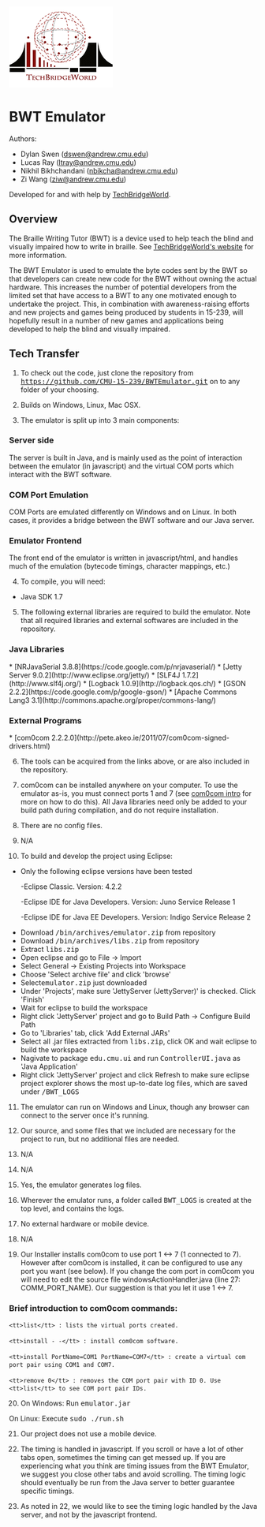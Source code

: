 ![TechBridgeWorld Logo](/source/JettyServer/src/html/assets/tbw_logo.png)

BWT Emulator
==============================================

Authors:
* Dylan Swen (dswen@andrew.cmu.edu)
* Lucas Ray (ltray@andrew.cmu.edu)
* Nikhil Bikhchandani (nbikcha@andrew.cmu.edu)
* Zi Wang (ziw@andrew.cmu.edu)

Developed for and with help by [TechBridgeWorld](http://www.techbridgeworld.org/).

Overview
----------------------------------------------
The Braille Writing Tutor (BWT) is a device used to help teach the blind and visually
impaired how to write in braille. See [TechBridgeWorld's website](http://www.techbridgeworld.org/brailletutor/about.html)
for more information.

The BWT Emulator is used to emulate the byte codes sent by the BWT so that developers
can create new code for the BWT without owning the actual hardware. This increases the
number of potential developers from the limited set that have access to a BWT to any
one motivated enough to undertake the project. This, in combination with awareness-raising
efforts and new projects and games being produced by students in 15-239, will hopefully
result in a number of new games and applications being developed to help the blind and
visually impaired.

Tech Transfer
----------------------------------------------
1. To check out the code, just clone the repository from
<tt>https://github.com/CMU-15-239/BWTEmulator.git</tt> on to any folder of your
choosing.

2. Builds on Windows, Linux, Mac OSX.

3. The emulator is split up into 3 main components:
<div>
  <h3>Server side</h3>
  The server is built in Java, and is mainly used as the point of interaction
  between the emulator (in javascript) and the virtual COM ports which interact
  with the BWT software.

  <h3>COM Port Emulation</h3>
  COM Ports are emulated differently on Windows and on Linux. In both cases,
  it provides a bridge between the BWT software and our Java server.

  <h3>Emulator Frontend</h3>
  The front end of the emulator is written in javascript/html, and handles
  much of the emulation (bytecode timings, character mappings, etc.)
</div>

4. To compile, you will need:
  * Java SDK 1.7

5. The following external libraries are required to build the emulator. Note
that all required libraries and external softwares are included in the
repository.
<div>
  <h3>Java Libraries</h3>
    * [NRJavaSerial 3.8.8](https://code.google.com/p/nrjavaserial/)
    * [Jetty Server 9.0.2](http://www.eclipse.org/jetty/)
    * [SLF4J 1.7.2](http://www.slf4j.org/)
    * [Logback 1.0.9](http://logback.qos.ch/)
    * [GSON 2.2.2](https://code.google.com/p/google-gson/)
    * [Apache Commons Lang3 3.1](http://commons.apache.org/proper/commons-lang/)

  <h3>External Programs</h3>
    * [com0com 2.2.2.0](http://pete.akeo.ie/2011/07/com0com-signed-drivers.html)
</div>

6. The tools can be acquired from the links above, or are also included in the repository.

7. com0com can be installed anywhere on your computer. To use the emulator as-is, you must connect
  ports 1 and 7 (see <a href="#brief-introduction-to-com0com-commands">com0com intro</a> for more on how to do this).
  All Java libraries need only be added to your build path during compilation, and do not require installation.

8. There are no config files.

9. N/A

10. To build and develop the project using Eclipse: 
  * Only the following eclipse versions have been tested
    <p>-Eclipse Classic. Version: 4.2.2</p>
    <p>-Eclipse IDE for Java Developers. Version: Juno Service Release 1</p>
    <p>-Eclipse IDE for Java EE Developers. Version: Indigo Service Release 2</p>
  * Download <tt>/bin/archives/emulator.zip</tt> from repository
  * Download <tt>/bin/archives/libs.zip</tt> from repository
  * Extract <tt>libs.zip</tt>
  * Open eclipse and go to File -> Import
  * Select General -> Existing Projects into Workspace
  * Choose 'Select archive file' and click 'browse'
  * Select<tt>emulator.zip</tt> just downloaded
  * Under 'Projects', make sure 'JettyServer (JettyServer)' is checked. Click 'Finish'
  * Wait for eclipse to build the workspace
  * Right click 'JettyServer' project and go to Build Path -> Configure Build Path
  * Go to 'Libraries' tab, click 'Add External JARs'
  * Select all .jar files extracted from <tt>libs.zip</tt>, click OK and wait eclipse to build the workspace
  * Nagivate to package <tt>edu.cmu.ui</tt> and run <tt>ControllerUI.java</tt> as 'Java Application'
  * Right click 'JettyServer' project and click Refresh to make sure eclipse project explorer shows the most up-to-date log files, which are saved under <tt>/BWT_LOGS</tt>


11. The emulator can run on Windows and Linux, though any browser can connect to
  the server once it's running.

12. Our source, and some files that we included are necessary for the project to run,
    but no additional files are needed.

13. N/A

14. N/A

15. Yes, the emulator generates log files.

16. Wherever the emulator runs, a folder called <tt>BWT_LOGS</tt> is created
    at the top level, and contains the logs.

17. No external hardware or mobile device.

18. N/A

19. Our Installer installs com0com to use port 1 <-> 7 (1 connected to 7). 
  However after com0com is
  installed, it can be configured to use any port you want (see below).
  If you change the com port in com0com you will need to edit the source 
  file windowsActionHandler.java (line 27: COMM_PORT_NAME). Our suggestion is that you
  let it use 1 <-> 7.

  <h3>Brief introduction to com0com commands:</h3>
  
    <tt>list</tt> : lists the virtual ports created.
  
    <tt>install - -</tt> : install com0com software.
  
    <tt>install PortName=COM1 PortName=COM7</tt> : create a virtual com port pair using COM1 and COM7.
  
    <tt>remove 0</tt> : removes the COM port pair with ID 0. Use <tt>list</tt> to see COM port pair IDs.

20. On Windows: Run <tt>emulator.jar</tt>

  On Linux: Execute <tt>sudo ./run.sh</tt>

21. Our project does not use a mobile device.

22. The timing is handled in javascript. If you scroll or have a lot of other tabs open,
  sometimes the timing can get messed up. If you are experiencing what you think are
  timing issues from the BWT Emulator, we suggest you close other tabs and avoid scrolling. The timing
  logic should eventually be run from the Java server to better guarantee specific timings.
    
23. As noted in 22, we would like to see the timing logic handled by the Java server, and not
  by the javascript frontend.
